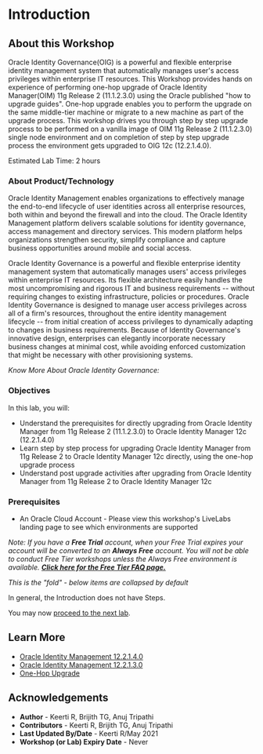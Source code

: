 # Introduction

## About this Workshop

Oracle Identity Governance(OIG) is a powerful and flexible enterprise identity management system that automatically manages user's access privileges within enterprise IT resources. This Workshop provides hands on experience of performing one-hop upgrade of Oracle Identity Manager(OIM) 11g Release 2 (11.1.2.3.0) using the Oracle published "how to upgrade guides". One-hop upgrade enables you to perform the upgrade on the same middle-tier machine or migrate to a new machine as part of the upgrade process. This workshop drives you through step by step upgrade process to be performed on a vanilla image of OIM 11g Release 2 (11.1.2.3.0) single node environment and on completion of step by step upgrade process the environment gets upgraded to OIG 12c (12.2.1.4.0).

Estimated Lab Time: 2 hours

### About Product/Technology
Oracle Identity Management enables organizations to effectively manage the end-to-end lifecycle of user identities across all enterprise resources, both within and beyond the firewall and into the cloud. The Oracle Identity Management platform delivers scalable solutions for identity governance, access management and directory services. This modern platform helps organizations strengthen security, simplify compliance and capture business opportunities around mobile and social access.

Oracle Identity Governance is a powerful and flexible enterprise identity management system that automatically manages users' access privileges within enterprise IT resources. Its flexible architecture easily handles the most uncompromising and rigorous IT and business requirements -- without requiring changes to existing infrastructure, policies or procedures. Oracle Identity Governance is designed to manage user access privileges across all of a firm's resources, throughout the entire identity management lifecycle -- from initial creation of access privileges to dynamically adapting to changes in business requirements. Because of Identity Governance's innovative design, enterprises can elegantly incorporate necessary business changes at minimal cost, while avoiding enforced customization that might be necessary with other provisioning systems.

*Know More About Oracle Identity Governance:*

  [](youtube:YdvKkstK4o8)

### Objectives

In this lab, you will:
* Understand the prerequisites for directly upgrading from Oracle Identity Manager from 11g Release 2 (11.1.2.3.0) to Oracle Identity Manager 12c (12.2.1.4.0)
* Learn step by step process for upgrading Oracle Identity Manager from 11g Release 2 to Oracle Identity Manager 12c directly, using the one-hop upgrade process
* Understand post upgrade activities after upgrading from Oracle Identity Manager from 11g Release 2 to Oracle Identity Manager 12c

### Prerequisites

* An Oracle Cloud Account - Please view this workshop's LiveLabs landing page to see which environments are supported


*Note: If you have a **Free Trial** account, when your Free Trial expires your account will be converted to an **Always Free** account. You will not be able to conduct Free Tier workshops unless the Always Free environment is available. **[Click here for the Free Tier FAQ page.](https://www.oracle.com/cloud/free/faq.html)***

*This is the "fold" - below items are collapsed by default*

In general, the Introduction does not have Steps.

You may now [proceed to the next lab](#next).

## Learn More

* [Oracle Identity Management 12.2.1.4.0](https://docs.oracle.com/en/middleware/idm/suite/12.2.1.4/index.html)
* [Oracle Identity Management 12.2.1.3.0](https://docs.oracle.com/en/middleware/idm/suite/12.2.1.3/index.html)
* [One-Hop Upgrade](https://docs.oracle.com/en/middleware/fusion-middleware/12.2.1.4/iamup/one-hop-upgrade-oracle-identity-manager.html)

## Acknowledgements
* **Author** - Keerti R, Brijith TG, Anuj Tripathi
* **Contributors** -  Keerti R, Brijith TG, Anuj Tripathi
* **Last Updated By/Date** - Keerti R/May 2021
* **Workshop (or Lab) Expiry Date** - Never
